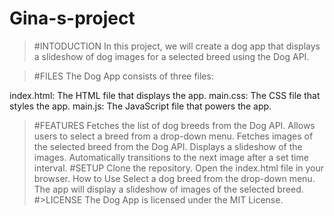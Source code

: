 # Gina-s-project
>#INTODUCTION
In this project, we will create a dog app that displays a slideshow of dog images for a selected breed using the Dog API.

>#FILES
The Dog App consists of three files:

index.html: The HTML file that displays the app.
main.css: The CSS file that styles the app.
main.js: The JavaScript file that powers the app.

>#FEATURES
Fetches the list of dog breeds from the Dog API.
Allows users to select a breed from a drop-down menu.
Fetches images of the selected breed from the Dog API.
Displays a slideshow of the images.
Automatically transitions to the next image after a set time interval.
>#SETUP
Clone the repository.
Open the index.html file in your browser.
How to Use
Select a dog breed from the drop-down menu.
The app will display a slideshow of images of the selected breed.
#>LICENSE
The Dog App is licensed under the MIT License.